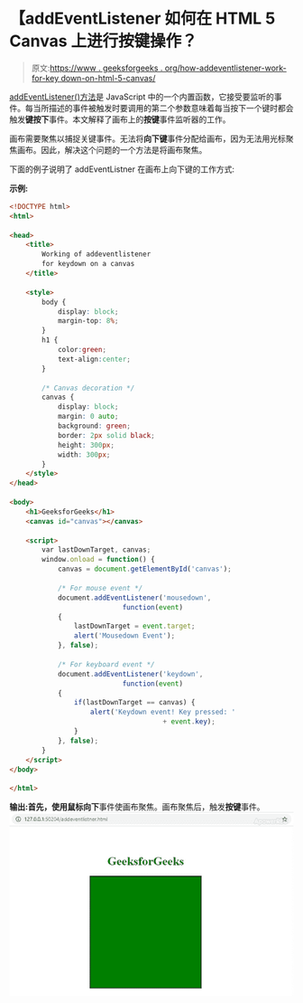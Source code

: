 # 【addEventListener 如何在 HTML 5 Canvas 上进行按键操作？

> 原文:[https://www . geeksforgeeks . org/how-addeventlistener-work-for-key down-on-html-5-canvas/](https://www.geeksforgeeks.org/how-addeventlistener-works-for-keydown-on-html-5-canvas/)

[addEventListener()方法](https://www.geeksforgeeks.org/javascript-addeventlistener-with-examples/)是 JavaScript 中的一个内置函数，它接受要监听的事件。每当所描述的事件被触发时要调用的第二个参数意味着每当按下一个键时都会触发**键按下**事件。本文解释了画布上的**按键**事件监听器的工作。

画布需要聚焦以捕捉关键事件。无法将**向下键**事件分配给画布，因为无法用光标聚焦画布。因此，解决这个问题的一个方法是将画布聚焦。

下面的例子说明了 addEventListner 在画布上向下键的工作方式:

**示例:**

```html
<!DOCTYPE html> 
<html>

<head>
    <title>
        Working of addeventlistener
        for keydown on a canvas
    </title>

    <style> 
        body {
            display: block;
            margin-top: 8%;
        }
        h1 { 
            color:green;
            text-align:center; 
        }

        /* Canvas decoration */
        canvas {
            display: block;
            margin: 0 auto;
            background: green;
            border: 2px solid black;
            height: 300px; 
            width: 300px;
        }
    </style>
</head>

<body>
    <h1>GeeksforGeeks</h1>
    <canvas id="canvas"></canvas>

    <script>
        var lastDownTarget, canvas;
        window.onload = function() {
            canvas = document.getElementById('canvas');

            /* For mouse event */
            document.addEventListener('mousedown',
                            function(event) 
            {
                lastDownTarget = event.target;
                alert('Mousedown Event');
            }, false);

            /* For keyboard event */
            document.addEventListener('keydown',
                            function(event) 
            {
                if(lastDownTarget == canvas) {
                    alert('Keydown event! Key pressed: '
                                      + event.key);
                }
            }, false);
        }
    </script>
</body>

</html>
```

**输出:**首先，使用**鼠标向下**事件使画布聚焦。画布聚焦后，触发**按键**事件。
![](img/2508ab20f21b53ebc0a814a5392ac772.png)